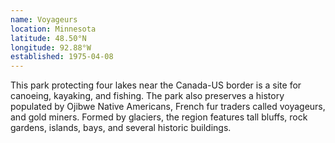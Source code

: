```yaml
---
name: Voyageurs
location: Minnesota
latitude: 48.50°N
longitude: 92.88°W
established: 1975-04-08
---
```


This park protecting four lakes near the Canada-US border is a site for canoeing, kayaking, and fishing. The park also preserves a history populated by Ojibwe Native Americans, French fur traders called voyageurs, and gold miners. Formed by glaciers, the region features tall bluffs, rock gardens, islands, bays, and several historic buildings.
